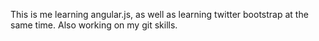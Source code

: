 This is me learning angular.js, as well as learning twitter bootstrap at the same time. Also working on my git skills.